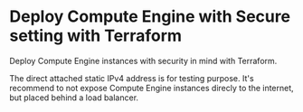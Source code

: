# Deploy Compute Engine with Secure setting with Terraform
Deploy Compute Engine instances with security in mind with Terraform. 

The direct attached static IPv4 address is for testing purpose. It's recommend to not expose Compute Engine instances direcly to the internet, but placed behind a load balancer.
